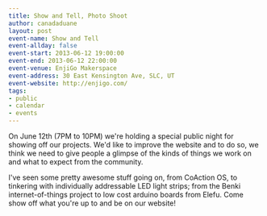 ```yaml
---
title: Show and Tell, Photo Shoot
author: canadaduane
layout: post
event-name: Show and Tell
event-allday: false
event-start: 2013-06-12 19:00:00
event-end: 2013-06-12 22:00:00
event-venue: EnjiGo Makerspace
event-address: 30 East Kensington Ave, SLC, UT
event-website: http://enjigo.com/
tags:
- public
- calendar
- events
---
```


On June 12th (7PM to 10PM) we're holding a special public night for showing off our projects. We'd like to improve the website and to do so, we think we need to give people a glimpse of the kinds of things we work on and what to expect from the community.

I've seen some pretty awesome stuff going on, from CoAction OS, to tinkering with individually addressable LED light strips; from the Benki internet-of-things project to low cost arduino boards from Elefu. Come show off what you're up to and be on our website!
